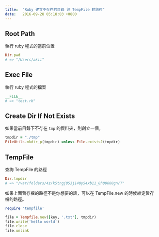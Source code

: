 ```yaml
---
title:  "Ruby 建立不存在的目錄 與 TempFile 的路徑"
date:   2016-09-28 05:18:03 +0800
---
```


## Root Path

執行 ruby 程式的當前位置

```ruby
Dir.pwd
# => "/Users/akii"
```

## Exec File

執行 ruby 程式的檔案

```ruby
__FILE__
# => "test.rb"
```

## Create Dir If Not Exists

如果當前目錄下不存在 `tmp` 的資料夾，則創立一個。

```ruby
tmpdir = "./tmp"
FileUtils.mkdir_p(tmpdir) unless File.exists?(tmpdir)
```

<!--excerpt-->

## TempFile
查詢 TempFile 的路徑

```ruby
Dir.tmpdir
# => "/var/folders/4z/k5tngj853j140y54xb11_0h00000gn/T"
```

如果上面暫存檔的路徑不是你想要的話，可以在 TempFile.new 的時候給定暫存檔的路徑。

```ruby
require 'tempfile'

file = Tempfile.new([key, '.txt'], tmpdir)
file.write('hello world')
file.close
file.unlink
```
